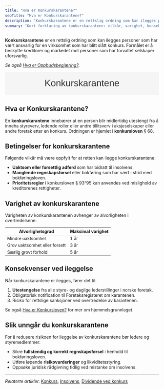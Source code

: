 ```yaml
---
title: "Hva er Konkurskarantene?"
seoTitle: "Hva er Konkurskarantene?"
description: 'Konkurskarantene er en rettslig ordning som kan ilegges personer som har vært ansvarlig for en virksomhet som har blitt slått konkurs. Formålet er å bes...'
summary: "Kort forklaring av konkurskarantene: vilkår, varighet, konsekvenser og hvordan ledere kan redusere risiko for ileggelse."
---
```


**Konkurskarantene** er en rettslig ordning som kan ilegges personer som har vært ansvarlig for en virksomhet som har blitt slått konkurs. Formålet er å beskytte kreditorer og markedet mot personer som har forvaltet selskaper uforsvarlig.

*Se også [Hva er Oppbudsbegjæring?](/blogs/regnskap/oppbudsbegjering "Hva er Oppbudsbegjæring? Guide til konkursbegjæring i norsk regnskap").*

![Konkurskarantene Oversikt](konkurskarantene-image.svg)

## Hva er Konkurskarantene?

En **konkurskarantene** innebærer at en person blir midlertidig utestengt fra å inneha styreverv, ledende roller eller andre tillitsverv i aksjeselskaper eller andre foretak etter en konkurs. Ordningen er hjemlet i **konkursloven** § 68.

## Betingelser for konkurskarantene

Følgende vilkår må være oppfylt for at retten kan ilegge konkurskarantene:

* **Uaktsom eller forsettlig adferd** som har bidratt til insolvens.
* **Manglende regnskapsførsel** eller bokføring som har vært i strid med bokføringsloven.
* **Prioritetsregler** i konkursloven § 93“95 kan anvendes ved mislighold av kreditorenes rettigheter.

## Varighet av konkurskarantene

Varigheten av konkurskarantenen avhenger av alvorligheten i overtredelsene:

| Alvorlighetsgrad            | Maksimal varighet       |
|-----------------------------|-------------------------|
| Mindre uaktsomhet           | 1 år                    |
| Grov uaktsomhet eller forsett | 3 år                  |
| Særlig grovt forhold        | 5 år                    |

## Konsekvenser ved ileggelse

Når konkurskarantene er ilegges, fører det til:

1. **Utestengelse** fra alle styre- og daglige lederstillinger i norske foretak.
2. Obligatorisk notification til Foretaksregisteret om karantenen.
3. Risiko for rettslige sanksjoner ved overtredelse av karantenen.

Se også [Hva er Konkursloven?](/blogs/regnskap/hva-er-konkursloven "Hva er Konkursloven? Oversikt og viktige bestemmelser") for mer om hjemmelsgrunnlaget.

## Slik unngår du konkurskarantene

For å redusere risikoen for ileggelse av konkurskarantene bør ledere og styremedlemmer:

* Sikre **fullstendig og korrekt regnskapsførsel** i henhold til bokføringsloven.
* Utføre løpende **risikovurderinger** og likviditetsstyring.
* Oppsøke juridisk rådgivning tidlig ved mistanke om insolvens.

---

*Relaterte artikler:* [Konkurs](/blogs/regnskap/konkurs "Hva er Konkurs? Juridiske og regnskapsmessige konsekvenser av Konkurs"), [Insolvens](/blogs/regnskap/insolvens "Hva er Insolvens? Definisjon, Årsaker og Behandling"), [Dividende ved konkurs](/blogs/regnskap/dividende-ved-konkurs "Dividende ved konkurs: Prioriteringsrekkefølge og fordeling av utbytte i konkursbo")










